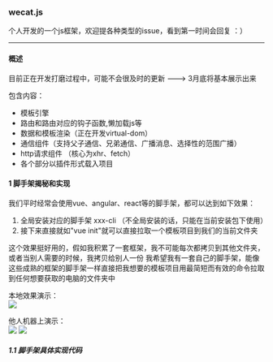 ###  wecat.js
个人开发的一个js框架，欢迎提各种类型的issue，看到第一时间会回复   ：）  

---
#### 概述

目前正在开发打磨过程中，可能不会很及时的更新 ---> 3月底将基本展示出来

包含内容：
- 模板引擎
- 路由和路由对应的钩子函数,懒加载js等
- 数据和模板渲染（正在开发virtual-dom）
- 通信组件（支持父子通信、兄弟通信、广播消息、选择性的范围广播）
- http请求组件 （核心为xhr、fetch）
- 各个部分以插件形式载入项目 

#### 1 脚手架揭秘和实现
我们平时经常会使用vue、angular、react等的脚手架，都可以达到如下效果：
1. 全局安装对应的脚手架  xxx-cli  （不全局安装的话，只能在当前安装包下使用）
2. 接下来直接就如"vue init"就可以直接拉取一个模板项目到我们的当前文件夹

这个效果挺好用的，假如我积累了一套框架，我不可能每次都拷贝到其他文件夹，或者当别人需要的时候，我拷贝给别人一份
我希望我有一套自己的脚手架，能像这些成熟的框架的脚手架一样直接把我想要的模板项目用最简短而有效的命令拉取到任何想要获取的电脑的文件夹中

本地效果演示：
<br>
![](http://7xl4c6.com1.z0.glb.clouddn.com/FjpPFQiEG8LPV5H84LvPmX1YQ4uW)

他人机器上演示：
<br>
![](http://7xl4c6.com1.z0.glb.clouddn.com/FuN7_ko3l211kWoorHjVYR_z0pQe)
![](http://7xl4c6.com1.z0.glb.clouddn.com/FnfbDsCKUt8RfvNG3lQKh6d8uRzw)

##### 1.1 脚手架具体实现代码

















